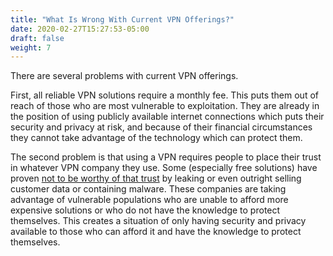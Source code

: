 ```yaml
---
title: "What Is Wrong With Current VPN Offerings?"
date: 2020-02-27T15:27:53-05:00
draft: false 
weight: 7
---
```


There are several problems with current VPN offerings. 

First, all reliable VPN solutions require a monthly fee. This puts them out of reach of those who are most vulnerable to exploitation. They are already in the position of using publicly available internet connections which puts their security and privacy at risk, and because of their financial circumstances they cannot take advantage of the technology which can protect them. 

The second problem is that using a VPN requires people to place their trust in whatever VPN company they use. Some (especially free solutions) have proven [not to be worthy of that trust](https://research.csiro.au/ng/wp-content/uploads/sites/106/2016/08/paper-1.pdf) by leaking or even outright selling customer data or containing malware. These companies are taking advantage of vulnerable populations who are unable to afford more expensive solutions or who do not have the knowledge to protect themselves. This creates a situation of only having security and privacy available to those who can afford it and have the knowledge to protect themselves.
